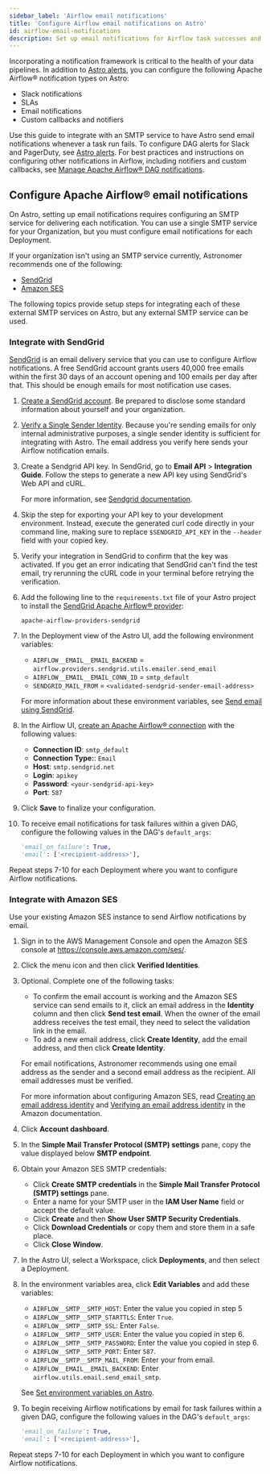 ```yaml
---
sidebar_label: 'Airflow email notifications'
title: 'Configure Airflow email notifications on Astro'
id: airflow-email-notifications
description: Set up email notifications for Airflow task successes and failures.
---
```


Incorporating a notification framework is critical to the health of your data pipelines. In addition to [Astro alerts](alerts.md), you can configure the following Apache Airflow® notification types on Astro:

- Slack notifications
- SLAs
- Email notifications
- Custom callbacks and notifiers

Use this guide to integrate with an SMTP service to have Astro send email notifications whenever a task run fails. To configure DAG alerts for Slack and PagerDuty, see [Astro alerts](alerts.md). For best practices and instructions on configuring other notifications in Airflow, including notifiers and custom callbacks, see [Manage Apache Airflow® DAG notifications](https://www.astronomer.io/docs/learn/error-notifications-in-airflow).

## Configure Apache Airflow® email notifications

On Astro, setting up email notifications requires configuring an SMTP service for delivering each notification. You can use a single SMTP service for your Organization, but you must configure email notifications for each Deployment.

If your organization isn't using an SMTP service currently, Astronomer recommends one of the following:

- [SendGrid](https://sendgrid.com/)
- [Amazon SES](https://aws.amazon.com/ses/)

The following topics provide setup steps for integrating each of these external SMTP services on Astro, but any external SMTP service can be used.

### Integrate with SendGrid

[SendGrid](https://sendgrid.com/) is an email delivery service that you can use to configure Airflow notifications. A free SendGrid account grants users 40,000 free emails within the first 30 days of an account opening and 100 emails per day after that. This should be enough emails for most notification use cases.

1. [Create a SendGrid account](https://signup.sendgrid.com). Be prepared to disclose some standard information about yourself and your organization.

2. [Verify a Single Sender Identity](https://sendgrid.com/docs/ui/sending-email/sender-verification/). Because you're sending emails for only internal administrative purposes, a single sender identity is sufficient for integrating with Astro. The email address you verify here sends your Airflow notification emails.

3. Create a Sendgrid API key. In SendGrid, go to **Email API** > **Integration Guide**. Follow the steps to generate a new API key using SendGrid's Web API and cURL.

    For more information, see [Sendgrid documentation](https://docs.sendgrid.com/ui/account-and-settings/api-keys#creating-an-api-key).

4. Skip the step for exporting your API key to your development environment. Instead, execute the generated curl code directly in your command line, making sure to replace `$SENDGRID_API_KEY` in the `--header` field with your copied key.

5. Verify your integration in SendGrid to confirm that the key was activated. If you get an error indicating that SendGrid can't find the test email, try rerunning the cURL code in your terminal before retrying the verification.

6. Add the following line to the `requirements.txt` file of your Astro project to install the [SendGrid Apache Airflow® provider](https://airflow.apache.org/docs/apache-airflow-providers-sendgrid/stable/index.html):

    ```text
    apache-airflow-providers-sendgrid
    ```

7. In the Deployment view of the Astro UI, add the following environment variables:

    - `AIRFLOW__EMAIL__EMAIL_BACKEND` = `airflow.providers.sendgrid.utils.emailer.send_email`
    - `AIRFLOW__EMAIL__EMAIL_CONN_ID` = `smtp_default`
    - `SENDGRID_MAIL_FROM` = `<validated-sendgrid-sender-email-address>`

    For more information about these environment variables, see [Send email using SendGrid](https://airflow.apache.org/docs/apache-airflow/stable/howto/email-config.html#send-email-using-sendgrid).

8. In the Airflow UI, [create an Apache Airflow® connection](https://airflow.apache.org/docs/apache-airflow/stable/howto/connection.html#creating-a-connection-with-the-ui) with the following values:

    - **Connection ID**: `smtp_default`
    - **Connection Type:**: `Email`
    - **Host**: `smtp.sendgrid.net`
    - **Login**: `apikey`
    - **Password**: `<your-sendgrid-api-key>`
    - **Port**: `587`

9. Click **Save** to finalize your configuration.

10. To receive email notifications for task failures within a given DAG, configure the following values in the DAG's `default_args`:

    ```python
    'email_on_failure': True,
    'email': ['<recipient-address>'],
    ```

Repeat steps 7-10 for each Deployment where you want to configure Airflow notifications.

### Integrate with Amazon SES

Use your existing Amazon SES instance to send Airflow notifications by email.

1. Sign in to the AWS Management Console and open the Amazon SES console at https://console.aws.amazon.com/ses/.

2. Click the menu icon and then click **Verified Identities**.

3. Optional. Complete one of the following tasks:

    - To confirm the email account is working and the Amazon SES service can send emails to it, click an email address in the **Identity** column and then click **Send test email**. When the owner of the email address receives the test email, they need to select the validation link in the email.
    - To add a new email address, click **Create Identity**, add the email address, and then click **Create Identity**.

    For email notifications, Astronomer recommends using one email address as the sender and a second email address as the recipient. All email addresses must be verified.

    For more information about configuring Amazon SES, read [Creating an email address identity](https://docs.aws.amazon.com/ses/latest/dg/creating-identities.html#:~:text=of%20those%20Regions.-,Creating%20an%20email%20address%20identity,-Complete%20the%20following) and  [Verifying an email address identity](https://docs.aws.amazon.com/ses/latest/dg/creating-identities.html#:~:text=address%20identity.-,Verifying%20an%20email%20address%20identity,-After%20you%E2%80%99ve%20created) in the Amazon documentation.

4. Click **Account dashboard**.

5. In the **Simple Mail Transfer Protocol (SMTP) settings** pane, copy the value displayed below **SMTP endpoint**.

6. Obtain your Amazon SES SMTP credentials:
    - Click **Create SMTP credentials** in the **Simple Mail Transfer Protocol (SMTP) settings** pane.
    - Enter a name for your SMTP user in the **IAM User Name** field or accept the default value.
    - Click **Create** and then **Show User SMTP Security Credentials**.
    - Click **Download Credentials** or copy them and store them in a safe place.
    - Click **Close Window**.

7. In the Astro UI, select a Workspace, click **Deployments**, and then select a Deployment.

8. In the environment variables area, click **Edit Variables** and add these variables:
    - `AIRFLOW__SMTP__SMTP_HOST`: Enter the value you copied in step 5
    - `AIRFLOW__SMTP__SMTP_STARTTLS`: Enter `True`.
    - `AIRFLOW__SMTP__SMTP_SSL`: Enter `False`.
    - `AIRFLOW__SMTP__SMTP_USER`: Enter the value you copied in step 6.
    - `AIRFLOW__SMTP__SMTP_PASSWORD`: Enter the value you copied in step 6.
    - `AIRFLOW__SMTP__SMTP_PORT`: Enter `587`.
    - `AIRFLOW__SMTP__SMTP_MAIL_FROM`: Enter your from email.
    - `AIRFLOW__EMAIL__EMAIL_BACKEND`: Enter `airflow.utils.email.send_email_smtp`.

    See [Set environment variables on Astro](https://www.astronomer.io/docs/astro/environment-variables).

9. To begin receiving Airflow notifications by email for task failures within a given DAG, configure the following values in the DAG's `default_args`:

    ```python
    'email_on_failure': True,
    'email': ['<recipient-address>'],
    ```

Repeat steps 7-10 for each Deployment in which you want to configure Airflow notifications.
